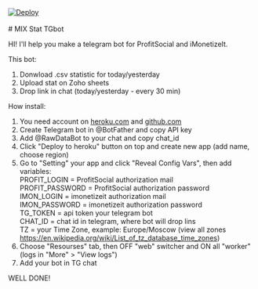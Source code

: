 <a href="https://heroku.com/deploy?template=https://github.com/pa2tie/mixstat_bot">
  <img src="https://www.herokucdn.com/deploy/button.svg" alt="Deploy">
</a><br><br>
# MIX Stat TGbot

HI! I'll help you make a telegram bot for ProfitSocial and iMonetizeIt.

This bot:
1. Donwload .csv statistic for today/yesterday
2. Upload stat on Zoho sheets
3. Drop link in chat (today/yesterday - every 30 min)


How install:
1. You need account on <a href="heroku.com">heroku.com</a> and <a href="github.com">github.com</a>
2. Create Telegram bot in @BotFather and copy API key
3. Add @RawDataBot to your chat and copy chat_id
4. Click "Deploy to heroku" button on top and create new app (add name, choose region)
5. Go to "Setting" your app and click "Reveal Config Vars", then add variables:
<br>PROFIT_LOGIN = ProfitSocial authorization mail
<br>PROFIT_PASSWORD = ProfitSocial authorization password
<br>IMON_LOGIN = imonetizeit authorization mail
<br>IMON_PASSWORD = imonetizeit authorization password
<br>TG_TOKEN = api token your telegram bot
<br>CHAT_ID = chat id in telegram, where bot will drop lins
<br>TZ = your Time Zone, example: Europe/Moscow (view all zones https://en.wikipedia.org/wiki/List_of_tz_database_time_zones)
6. Choose "Resourses" tab, then OFF "web" switcher and ON all "worker" (logs in "More" > "View logs")
7. Add your bot in TG chat

WELL DONE!
